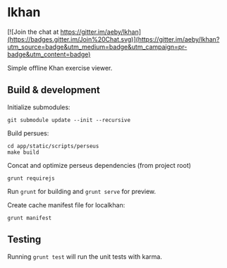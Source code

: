 # lkhan

[![Join the chat at https://gitter.im/aeby/lkhan](https://badges.gitter.im/Join%20Chat.svg)](https://gitter.im/aeby/lkhan?utm_source=badge&utm_medium=badge&utm_campaign=pr-badge&utm_content=badge)

Simple offline Khan exercise viewer.

## Build & development

Initialize submodules:
    
    git submodule update --init --recursive

Build persues:

    cd app/static/scripts/perseus
    make build

Concat and optimize perseus dependencies (from project root)

    grunt requirejs

Run `grunt` for building and `grunt serve` for preview.

Create cache manifest file for localkhan:

    grunt manifest

## Testing

Running `grunt test` will run the unit tests with karma.

